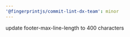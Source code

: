 ```yaml
---
'@fingerprintjs/commit-lint-dx-team': minor
---
```


update footer-max-line-length to 400 characters
